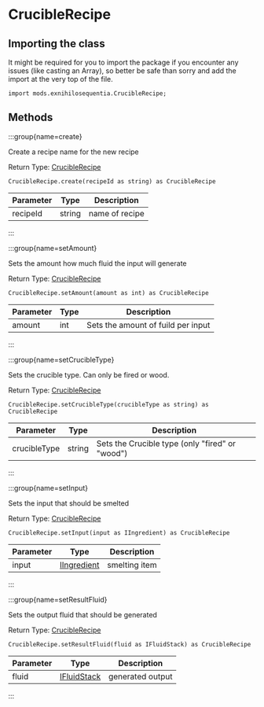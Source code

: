 # CrucibleRecipe

## Importing the class

It might be required for you to import the package if you encounter any issues (like casting an Array), so better be safe than sorry and add the import at the very top of the file.
```zenscript
import mods.exnihilosequentia.CrucibleRecipe;
```


## Methods

:::group{name=create}

Create a recipe name for the new recipe

Return Type: [CrucibleRecipe](/mods/ExNihiloSequentia/Crucible)

```zenscript
CrucibleRecipe.create(recipeId as string) as CrucibleRecipe
```

| Parameter |  Type  |  Description   |
|-----------|--------|----------------|
| recipeId  | string | name of recipe |


:::

:::group{name=setAmount}

Sets the amount how much fluid the input will generate

Return Type: [CrucibleRecipe](/mods/ExNihiloSequentia/Crucible)

```zenscript
CrucibleRecipe.setAmount(amount as int) as CrucibleRecipe
```

| Parameter | Type |            Description             |
|-----------|------|------------------------------------|
| amount    | int  | Sets the amount of fuild per input |


:::

:::group{name=setCrucibleType}

Sets the crucible type. Can only be fired or wood.

Return Type: [CrucibleRecipe](/mods/ExNihiloSequentia/Crucible)

```zenscript
CrucibleRecipe.setCrucibleType(crucibleType as string) as CrucibleRecipe
```

|  Parameter   |  Type  |                   Description                   |
|--------------|--------|-------------------------------------------------|
| crucibleType | string | Sets the Crucible type (only "fired" or "wood") |


:::

:::group{name=setInput}

Sets the input that should be smelted

Return Type: [CrucibleRecipe](/mods/ExNihiloSequentia/Crucible)

```zenscript
CrucibleRecipe.setInput(input as IIngredient) as CrucibleRecipe
```

| Parameter |                        Type                        |  Description  |
|-----------|----------------------------------------------------|---------------|
| input     | [IIngredient](/vanilla/api/ingredient/IIngredient) | smelting item |


:::

:::group{name=setResultFluid}

Sets the output fluid that should be generated

Return Type: [CrucibleRecipe](/mods/ExNihiloSequentia/Crucible)

```zenscript
CrucibleRecipe.setResultFluid(fluid as IFluidStack) as CrucibleRecipe
```

| Parameter |                    Type                     |   Description    |
|-----------|---------------------------------------------|------------------|
| fluid     | [IFluidStack](/forge/api/fluid/IFluidStack) | generated output |


:::


